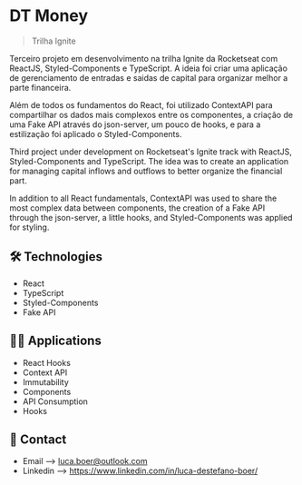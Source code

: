 # DT Money

> Trilha Ignite

Terceiro projeto em desenvolvimento na trilha Ignite da Rocketseat com ReactJS, Styled-Components e TypeScript. A ideia foi criar uma aplicação de gerenciamento de entradas e saidas de capital para organizar melhor a parte financeira. 

Além de todos os fundamentos do React, foi utilizado ContextAPI para compartilhar os dados mais complexos entre os componentes, a criação de uma Fake API através do json-server, um pouco de hooks, e para a estilização foi aplicado o Styled-Components.

Third project under development on Rocketseat's Ignite track with ReactJS, Styled-Components and TypeScript. The idea was to create an application for managing capital inflows and outflows to better organize the financial part.

In addition to all React fundamentals, ContextAPI was used to share the most complex data between components, the creation of a Fake API through the json-server, a little hooks, and Styled-Components was applied for styling.

## 🛠 Technologies

- React
- TypeScript
- Styled-Components
- Fake API

## 🧑‍💻 Applications

- React Hooks
- Context API
- Immutability
- Components
- API Consumption
- Hooks

## 💛 Contact

- Email --> luca.boer@outlook.com
- Linkedin --> https://www.linkedin.com/in/luca-destefano-boer/
